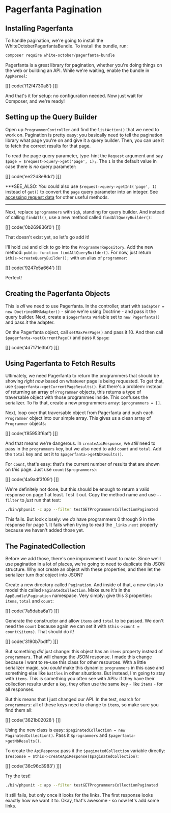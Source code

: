 # Pagerfanta Pagination

## Installing Pagerfanta

To handle pagination, we're going to install the WhiteOctoberPagerfantaBundle.
To install the bundle, run:

```bash
composer require white-october/pagerfanta-bundle
```

Pagerfanta is a great library for pagination, whether you're doing things on the web
or building an API. While we're waiting, enable the bundle in `AppKernel`:

[[[ code('f12f4730a8') ]]]

And that's it for setup: no configuration needed. Now just wait for Composer,
and we're ready!

## Setting up the Query Builder

Open up `ProgrammerController` and find the `listAction()` that we need to work on.
Pagination is pretty easy: you basically need to tell the pagination library what
page you're on and give it a query builder. Then, you can use it to fetch the correct
results for that page.

To read the page query parameter, type-hint the `Request` argument and say 
`$page = $request->query->get('page', 1);`. The `1` is the default value in case
there is *no* query parameter:

[[[ code('ee22d8e8dd') ]]]

***SEE_ALSO:
You could also use `$request->query->getInt('page', 1)` instead of `get()` to convert
the `page` query parameter into an integer. See [accessing request data][1] for other
useful methods.
***

Next, replace `$programmers` with `$qb`, standing for query builder. And instead of
calling `findAll()`, use a new method called `findAllQueryBuilder()`:

[[[ code('0b269836f0') ]]]

That doesn't exist yet, so let's go add it!

I'll hold `cmd` and click to go into the `ProgrammerRepository`. Add the new method:
`public function findAllQueryBuilder()`. For now, just return
`$this->createQueryBuilder();` with an alias of `programmer`:

[[[ code('9247e5a664') ]]]

Perfect!

## Creating the Pagerfanta Objects

This is *all* we need to use Pagerfanta. In the controller, start with
`$adapter = new DoctrineORMAdapter()` - since we're using Doctrine - and pass it
the query builder. Next, create a `$pagerfanta` variable set to `new Pagerfanta()`
and pass *it* the adapter.

On the Pagerfanta object, call `setMaxPerPage()` and pass it 10. And then call
`$pagerfanta->setCurrentPage()` and pass it `$page`:

[[[ code('4d7171e3b0') ]]]

## Using Pagerfanta to Fetch Results

Ultimately, we need Pagerfanta to return the programmers that should be showing
*right now* based on whatever page is being requested. To get that, use
`$pagerfanta->getCurrentPageResults()`. But there's a problem: instead of returning
an array of `Programmer` objects, this returns a type of traversable object with
those programmes inside. This confuses the serializer. To fix that, create a new
programmers array: `$programmers = []`.

Next, loop over that traversable object from Pagerfanta and push each `Programmer`
object into our simple array. This gives us a clean array of `Programmer` objects:

[[[ code('f85953f6af') ]]]

And that means we're dangerous. In `createApiResponse`, we *still* need to pass in
the `programmers` key, but we also need to add `count` and `total`. Add the `total`
key and set it to `$pagerfanta->getNbResults()`.

For `count`, that's easy: that's the current number of results that are shown on
*this* page. Just use `count($programmers)`:

[[[ code('4a9adf3f09') ]]]

We're definitely not done, but this should be enough to return a valid response on
page 1 at least. Test it out. Copy the method name and use `--filter` to *just* run
that test:

```bash
./bin/phpunit -c app --filter testGETProgrammersCollectionPaginated
```

This fails. But look closely: we *do* have programmers 0 through 9 in the response
for page 1. It fails when trying to read the `_links.next` property because we haven't
added those yet.

## The PaginatedCollection

Before we add those, there's one improvement I want to make. Since we'll use pagination
in a lot of places, we're going to need to duplicate this JSON structure. Why not
create an object with these properties, and then let the serializer turn *that* object
into JSON?

Create a new directory called `Pagination`. And inside of that, a new class to model
this called `PaginatedCollection`. Make sure it's in the `AppBundle\Pagination`
namespace. Very simply: give this 3 properties: `items`, `total` and `count`:

[[[ code('7a5daba6a1') ]]]

Generate the constructor and allow `items` and `total` to be passed. We don't need
the `count` because again we can set it with `$this->count = count($items)`. That
should do it!

[[[ code('3190b7bdff') ]]]

But something *did* just change: this object has an `items` property instead of
`programmers`. That will change the JSON response. I made this change because I
want to re-use this class for other resources. With a little serializer magic, you
*could* make this dynamic: `programmers` in this case and something else like `battles`
in other situations. But instead, I'm going to stay with `items`. This is something
you often see with APIs: if they have their collection results under a `key`, they
often use the same key - like `items` - for all responses.

But this means that I just changed our API. In the test, search for `programmers`:
all of these keys need to change to `items`, so make sure you find them all:

[[[ code('3621b02028') ]]]

Using the new class is easy: `$paginatedCollection = new PaginatedCollection()`.
Pass it `$programmers` and `$pagerfanta->getNbResults()`.

To create the `ApiResponse` pass it the `$paginatedCollection` variable directly:
`$response = $this->createApiResponse($paginatedCollection)`:

[[[ code('36c96c3983') ]]]

Try the test!

```bash
./bin/phpunit -c app --filter testGETProgrammersCollectionPaginated
```

It still fails, but only once it looks for the links. The first response
looks exactly how we want it to. Okay, that's awesome - so now let's add some links.


[1]: http://symfony.com/doc/current/components/http_foundation/introduction.html#accessing-request-data
